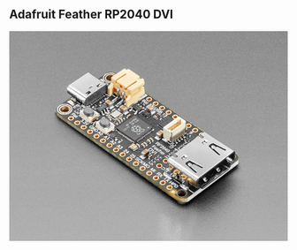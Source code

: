 ## Adafruit Feather RP2040 DVI

![Adafruit Feather RP24040 DVI](https://raw.githubusercontent.com/DJDevon3/My_Circuit_Python_Projects/main/Boards/raspberrypi/Adafruit%20Feather%20RP2040%20DVI/Product_Image_FeatherRP2040DVI.JPG)
